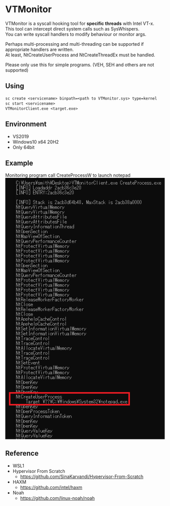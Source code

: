 # VTMonitor
VTMonitor is a syscall hooking tool for **specific threads** with Intel VT-x.  
This tool can intercept direct system calls such as SysWhispers.  
You can write syscall handlers to modify behaviour or monitor args.  

Perhaps multi-processing and multi-threading can be supported if appropriate handlers are written.  
At least, NtCreateUserProcess and NtCreateThreadEx must be handled.  

Please only use this for simple programs. (VEH, SEH and others are not supported)



## Using
```
sc create <servicename> binpath=<path to VTMonitor.sys> type=kernel
sc start <servicename>
VTMonitorClient.exe <target.exe>
```
## Environment
- VS2019
- Windows10 x64 20H2
- Only 64bit

## Example
Monitoring program call CreateProcessW to launch notepad  
![](img/example.png)

## Reference
- WSL1
- Hypervisor From Scratch
    - https://github.com/SinaKarvandi/Hypervisor-From-Scratch
- HAXM
    - https://github.com/intel/haxm
- Noah
    - https://github.com/linux-noah/noah

